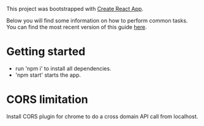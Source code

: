 This project was bootstrapped with [Create React App](https://github.com/facebookincubator/create-react-app).

Below you will find some information on how to perform common tasks.<br>
You can find the most recent version of this guide [here](https://github.com/facebookincubator/create-react-app/blob/master/packages/react-scripts/template/README.md).

# Getting started
* run 'npm i' to install all dependencies.
* 'npm start' starts the app.

# CORS limitation
Install CORS plugin for chrome to do a cross domain API call from localhost. 
